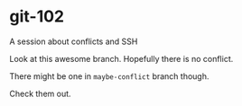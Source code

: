 # git-102

A session about conflicts and SSH

Look at this awesome branch. Hopefully there is no conflict.

There might be one in `maybe-conflict` branch though.

Check them out.
